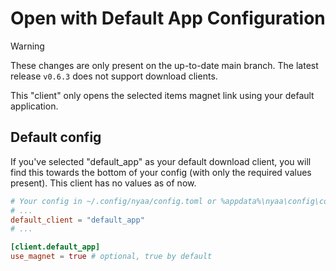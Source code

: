 # Open with Default App Configuration

> [!WARNING]
> These changes are only present on the up-to-date main branch. The latest release `v0.6.3` does not support download clients.

This "client" only opens the selected items magnet link using your default application.

## Default config
If you've selected "default_app" as your default download client, you will find this towards the bottom of your config (with only the required values present). This client has no values as of now.
```toml
# Your config in ~/.config/nyaa/config.toml or %appdata%\nyaa\config\config.toml
# ...
default_client = "default_app"
# ...

[client.default_app]
use_magnet = true # optional, true by default
```
